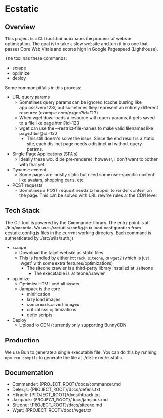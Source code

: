 # Ecstatic

## Overview

This project is a CLI tool that automates the process of website optimization. The goal is to take a slow website and turn it into one that passes Core Web Vitals and scores high in Google Pagespeed (Lighthouse).

The tool has these commands:
- scrape    
- optimize
- deploy

Some common pitfalls in this process:
- URL query params
    - Sometimes query params can be ignored (cache busting like app.css?ver=123), but sometimes they represent an entirely different resource (example.com/pages?id=123)
    - When wget downloads a resource with query params, it gets saved to a file like page.html?id=123
    - wget can use the --restrict-file-names to make valid filenames like page.html@id=123
        - This still doesn's solve the issue. Since the end result is a static site, each distinct page needs a distinct url without query params.
- Single Page Applications (SPA's)
    - Ideally these would be pre-rendered, however, I don't want to bother with that yet.
- Dynamic content
    - Some pages are mostly static but need some user-specific content like avatars, shopping carts, etc
- POST requests
    - Sometimes a POST request needs to happen to render content on the page. This can be solved with URL rewrite rules at the CDN level

## Tech Stack

The CLI tool is powered by the Commander library. The entry point is at ./bin/ecstatic. We use ./src/utils/config.js to load configuration from ecstatic.config.js files in the current working directory. Each command is authenticated by ./src/utils/auth.js

- scrape
    - Download the taget website as static files
    - This is handled by either `httrack`, `siteone`, or `wget2` (which is just 'wget' with some extra features/optimizations)
        - The siteone crawler is a third-party library installed at ./siteone
            - The executable is ./siteone/crawler
- optimize
    - Optimize HTML and all assets
    - Jampack is the core
        - minification
        - lazy load images
        - compress/convert images
        - critical css optimizations
        - defer scripts
- Deploy
    - Upload to CDN (currently only supporting BunnyCDN)

## Production

We use Bun to generate a single executable file. You can do this by running `npm run compile` to generate the file at ./dist-exec/ecstatic.

## Documentation

- Commander: {PROJECT_ROOT}/docs/commander.md
- Defer.js: {PROJECT_ROOT}/docs/deferjs.txt
- Httrack: {PROJECT_ROOT}/docs/httrack.txt
- Jampack: {PROJECT_ROOT}/docs/jampack.md
- Siteone: {PROJECT_ROOT}/docs/siteone.md
- Wget: {PROJECT_ROOT}/docs/wget.txt